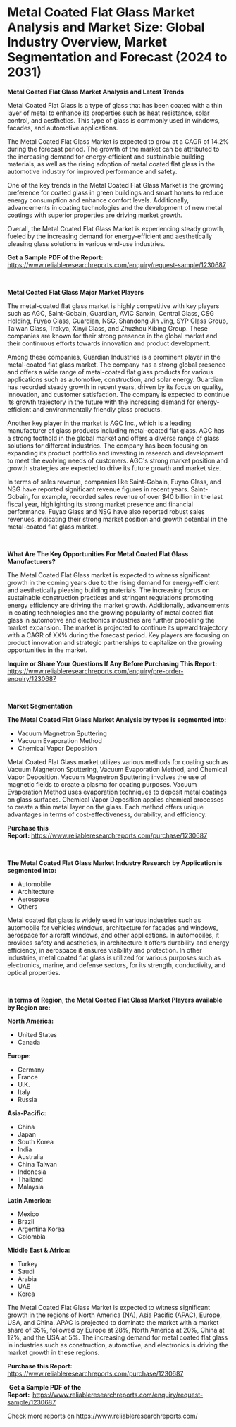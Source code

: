 <p><h1>Metal Coated Flat Glass Market Analysis and Market Size: Global Industry Overview, Market Segmentation and Forecast (2024 to 2031)</h1></p><p><strong>Metal Coated Flat Glass Market Analysis and Latest Trends</strong></p>
<p><p>Metal Coated Flat Glass is a type of glass that has been coated with a thin layer of metal to enhance its properties such as heat resistance, solar control, and aesthetics. This type of glass is commonly used in windows, facades, and automotive applications.</p><p>The Metal Coated Flat Glass Market is expected to grow at a CAGR of 14.2% during the forecast period. The growth of the market can be attributed to the increasing demand for energy-efficient and sustainable building materials, as well as the rising adoption of metal coated flat glass in the automotive industry for improved performance and safety.</p><p>One of the key trends in the Metal Coated Flat Glass Market is the growing preference for coated glass in green buildings and smart homes to reduce energy consumption and enhance comfort levels. Additionally, advancements in coating technologies and the development of new metal coatings with superior properties are driving market growth.</p><p>Overall, the Metal Coated Flat Glass Market is experiencing steady growth, fueled by the increasing demand for energy-efficient and aesthetically pleasing glass solutions in various end-use industries.</p></p>
<p><strong>Get a Sample PDF of the Report:&nbsp;</strong> <a href="https://www.reliableresearchreports.com/enquiry/request-sample/1230687">https://www.reliableresearchreports.com/enquiry/request-sample/1230687</a></p>
<p>&nbsp;</p>
<p><strong>Metal Coated Flat Glass Major Market Players</strong></p>
<p><p>The metal-coated flat glass market is highly competitive with key players such as AGC, Saint-Gobain, Guardian, AVIC Sanxin, Central Glass, CSG Holding, Fuyao Glass, Guardian, NSG, Shandong Jin Jing, SYP Glass Group, Taiwan Glass, Trakya, Xinyi Glass, and Zhuzhou Kibing Group. These companies are known for their strong presence in the global market and their continuous efforts towards innovation and product development.</p><p>Among these companies, Guardian Industries is a prominent player in the metal-coated flat glass market. The company has a strong global presence and offers a wide range of metal-coated flat glass products for various applications such as automotive, construction, and solar energy. Guardian has recorded steady growth in recent years, driven by its focus on quality, innovation, and customer satisfaction. The company is expected to continue its growth trajectory in the future with the increasing demand for energy-efficient and environmentally friendly glass products.</p><p>Another key player in the market is AGC Inc., which is a leading manufacturer of glass products including metal-coated flat glass. AGC has a strong foothold in the global market and offers a diverse range of glass solutions for different industries. The company has been focusing on expanding its product portfolio and investing in research and development to meet the evolving needs of customers. AGC's strong market position and growth strategies are expected to drive its future growth and market size.</p><p>In terms of sales revenue, companies like Saint-Gobain, Fuyao Glass, and NSG have reported significant revenue figures in recent years. Saint-Gobain, for example, recorded sales revenue of over $40 billion in the last fiscal year, highlighting its strong market presence and financial performance. Fuyao Glass and NSG have also reported robust sales revenues, indicating their strong market position and growth potential in the metal-coated flat glass market.</p></p>
<p>&nbsp;</p>
<p><strong>What Are The Key Opportunities For Metal Coated Flat Glass Manufacturers?</strong></p>
<p><p>The Metal Coated Flat Glass market is expected to witness significant growth in the coming years due to the rising demand for energy-efficient and aesthetically pleasing building materials. The increasing focus on sustainable construction practices and stringent regulations promoting energy efficiency are driving the market growth. Additionally, advancements in coating technologies and the growing popularity of metal coated flat glass in automotive and electronics industries are further propelling the market expansion. The market is projected to continue its upward trajectory with a CAGR of XX% during the forecast period. Key players are focusing on product innovation and strategic partnerships to capitalize on the growing opportunities in the market.</p></p>
<p><strong>Inquire or Share Your Questions If Any Before Purchasing This Report:</strong> <a href="https://www.reliableresearchreports.com/enquiry/pre-order-enquiry/1230687">https://www.reliableresearchreports.com/enquiry/pre-order-enquiry/1230687</a></p>
<p>&nbsp;</p>
<p><strong>Market Segmentation</strong></p>
<p><strong>The Metal Coated Flat Glass Market Analysis by types is segmented into:</strong></p>
<p><ul><li>Vacuum Magnetron Sputtering</li><li>Vacuum Evaporation Method</li><li>Chemical Vapor Deposition</li></ul></p>
<p><p>Metal Coated Flat Glass market utilizes various methods for coating such as Vacuum Magnetron Sputtering, Vacuum Evaporation Method, and Chemical Vapor Deposition. Vacuum Magnetron Sputtering involves the use of magnetic fields to create a plasma for coating purposes. Vacuum Evaporation Method uses evaporation techniques to deposit metal coatings on glass surfaces. Chemical Vapor Deposition applies chemical processes to create a thin metal layer on the glass. Each method offers unique advantages in terms of cost-effectiveness, durability, and efficiency.</p></p>
<p><strong>Purchase this Report:&nbsp;</strong><a href="https://www.reliableresearchreports.com/purchase/1230687">https://www.reliableresearchreports.com/purchase/1230687</a></p>
<p>&nbsp;</p>
<p><strong>The Metal Coated Flat Glass Market Industry Research by Application is segmented into:</strong></p>
<p><ul><li>Automobile</li><li>Architecture</li><li>Aerospace</li><li>Others</li></ul></p>
<p><p>Metal coated flat glass is widely used in various industries such as automobile for vehicles windows, architecture for facades and windows, aerospace for aircraft windows, and other applications. In automobiles, it provides safety and aesthetics, in architecture it offers durability and energy efficiency, in aerospace it ensures visibility and protection. In other industries, metal coated flat glass is utilized for various purposes such as electronics, marine, and defense sectors, for its strength, conductivity, and optical properties.</p></p>
<p>&nbsp;</p>
<p><strong>In terms of Region, the Metal Coated Flat Glass Market Players available by Region are:</strong></p>
<p>
    <p> <strong> North America: </strong>
        <ul>
            <li>United States</li>
            <li>Canada</li>
        </ul>
        </p> 
    <p> <strong> Europe: </strong>
        <ul>
            <li>Germany</li>
            <li>France</li>
            <li>U.K.</li>
            <li>Italy</li>
            <li>Russia</li>
        </ul>
        </p> 
    <p> <strong> Asia-Pacific: </strong>
        <ul>
            <li>China</li>
            <li>Japan</li>
            <li>South Korea</li>
            <li>India</li>
            <li>Australia</li>
            <li>China Taiwan</li>
            <li>Indonesia</li>
            <li>Thailand</li>
            <li>Malaysia</li>
        </ul>
        </p> 
    <p> <strong> Latin America: </strong>
        <ul>
            <li>Mexico</li>
            <li>Brazil</li>
            <li>Argentina Korea</li>
            <li>Colombia</li>
        </ul>
        </p> 
    <p> <strong> Middle East & Africa: </strong>
        <ul>
            <li>Turkey</li>
            <li>Saudi</li>
            <li>Arabia</li>
            <li>UAE</li>
            <li>Korea</li>
        </ul>
    </p>
    </p>
<p><p>The Metal Coated Flat Glass Market is expected to witness significant growth in the regions of North America (NA), Asia Pacific (APAC), Europe, USA, and China. APAC is projected to dominate the market with a market share of 35%, followed by Europe at 28%, North America at 20%, China at 12%, and the USA at 5%. The increasing demand for metal coated flat glass in industries such as construction, automotive, and electronics is driving the market growth in these regions.</p></p>
<p><strong>Purchase this Report: </strong><a href="https://www.reliableresearchreports.com/purchase/1230687">https://www.reliableresearchreports.com/purchase/1230687</a></p>
<p>&nbsp;<strong>Get a Sample PDF of the Report:&nbsp;&nbsp;</strong><a href="https://www.reliableresearchreports.com/enquiry/request-sample/1230687">https://www.reliableresearchreports.com/enquiry/request-sample/1230687</a></p>
<p><strong></strong></p>
<p>Check more reports on https://www.reliableresearchreports.com/</p>